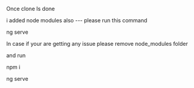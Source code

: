 Once clone Is done

i added node modules also ---
please run this command

ng serve



In case if your are getting any issue please remove node_modules folder

and run

npm i

ng serve